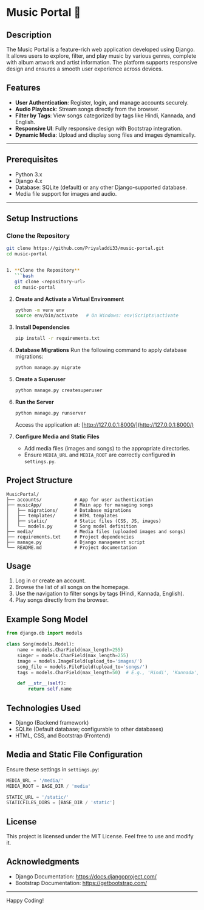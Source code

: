 # Music Portal 🎵

## Description
The Music Portal is a feature-rich web application developed using Django. It allows users to explore, filter, and play music by various genres, complete with album artwork and artist information. The platform supports responsive design and ensures a smooth user experience across devices.

## Features
- **User Authentication**: Register, login, and manage accounts securely.
- **Audio Playback**: Stream songs directly from the browser.
- **Filter by Tags**: View songs categorized by tags like Hindi, Kannada, and English.
- **Responsive UI**: Fully responsive design with Bootstrap integration.
- **Dynamic Media**: Upload and display song files and images dynamically.

---

## Prerequisites

- Python 3.x
- Django 4.x
- Database: SQLite (default) or any other Django-supported database.
- Media file support for images and audio.

---

## Setup Instructions

### Clone the Repository
```bash
git clone https://github.com/Priyaladdi33/music-portal.git
cd music-portal


1. **Clone the Repository**
   ```bash
   git clone <repository-url>
   cd music-portal
   ```

2. **Create and Activate a Virtual Environment**
   ```bash
   python -m venv env
   source env/bin/activate   # On Windows: env\Scripts\activate
   ```

3. **Install Dependencies**
   ```bash
   pip install -r requirements.txt
   ```

4. **Database Migrations**
   Run the following command to apply database migrations:
   ```bash
   python manage.py migrate
   ```

5. **Create a Superuser**
   ```bash
   python manage.py createsuperuser
   ```

6. **Run the Server**
   ```bash
   python manage.py runserver
   ```
   Access the application at: [http://127.0.0.1:8000/](http://127.0.0.1:8000/)

7. **Configure Media and Static Files**
   - Add media files (images and songs) to the appropriate directories.
   - Ensure `MEDIA_URL` and `MEDIA_ROOT` are correctly configured in `settings.py`.

## Project Structure
```
MusicPortal/
├── accounts/            # App for user authentication
├── musicApp/            # Main app for managing songs
│   ├── migrations/      # Database migrations
│   ├── templates/       # HTML templates
│   ├── static/          # Static files (CSS, JS, images)
│   └── models.py        # Song model definition
├── media/               # Media files (uploaded images and songs)
├── requirements.txt     # Project dependencies
├── manage.py            # Django management script
└── README.md            # Project documentation
```

## Usage
1. Log in or create an account.
2. Browse the list of all songs on the homepage.
3. Use the navigation to filter songs by tags (Hindi, Kannada, English).
4. Play songs directly from the browser.

## Example Song Model
```python
from django.db import models

class Song(models.Model):
    name = models.CharField(max_length=255)
    singer = models.CharField(max_length=255)
    image = models.ImageField(upload_to='images/')
    song_file = models.FileField(upload_to='songs/')
    tags = models.CharField(max_length=50)  # E.g., 'Hindi', 'Kannada', 'English'

    def __str__(self):
        return self.name
```

## Technologies Used
- Django (Backend framework)
- SQLite (Default database; configurable to other databases)
- HTML, CSS, and Bootstrap (Frontend)

## Media and Static File Configuration
Ensure these settings in `settings.py`:
```python
MEDIA_URL = '/media/'
MEDIA_ROOT = BASE_DIR / 'media'

STATIC_URL = '/static/'
STATICFILES_DIRS = [BASE_DIR / 'static']
```

## License
This project is licensed under the MIT License. Feel free to use and modify it.

## Acknowledgments
- Django Documentation: https://docs.djangoproject.com/
- Bootstrap Documentation: https://getbootstrap.com/

---
Happy Coding!


